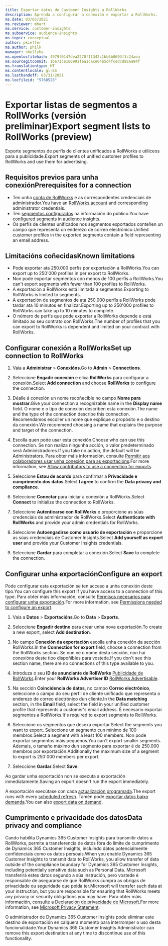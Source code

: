 ```yaml
---
title: Exportar datos de Customer Insights a RollWorks
description: Aprenda a configurar a conexión e exportar a RollWorks.
ms.date: 03/03/2021
ms.reviewer: mhart
ms.service: customer-insights
ms.subservice: audience-insights
ms.topic: conceptual
author: pkieffer
ms.author: philk
manager: shellyha
ms.openlocfilehash: 4979f0147dea2270f11342c1bb6b0693f3c24aea
ms.sourcegitcommit: 1b671c6100991fea1cace04b5d4fcedcd88aa94f
ms.translationtype: HT
ms.contentlocale: gl-ES
ms.lasthandoff: 03/31/2021
ms.locfileid: "5760528"
---
```

# <a name="export-segment-lists-to-rollworks-preview"></a><span data-ttu-id="e7d8d-103">Exportar listas de segmentos a RollWorks (versión preliminar)</span><span class="sxs-lookup"><span data-stu-id="e7d8d-103">Export segment lists to RollWorks (preview)</span></span>

<span data-ttu-id="e7d8d-104">Exporte segmentos de perfís de clientes unificados a RollWorks e utilíceos para a publicidade.</span><span class="sxs-lookup"><span data-stu-id="e7d8d-104">Export segments of unified customer profiles to RollWorks and use them for advertising.</span></span> 

## <a name="prerequisites-for-a-connection"></a><span data-ttu-id="e7d8d-105">Requisitos previos para unha conexión</span><span class="sxs-lookup"><span data-stu-id="e7d8d-105">Prerequisites for a connection</span></span>

-   <span data-ttu-id="e7d8d-106">Ten unha [conta de RollWorks](https://www.rollworks.com/) e as correspondentes credenciais de administrador.</span><span class="sxs-lookup"><span data-stu-id="e7d8d-106">You have an [RollWorks account](https://www.rollworks.com/) and corresponding administrator credentials.</span></span>
-   <span data-ttu-id="e7d8d-107">Ten [segmentos configurados](segments.md) na información do público.</span><span class="sxs-lookup"><span data-stu-id="e7d8d-107">You have [configured segments](segments.md) in audience insights.</span></span>
-   <span data-ttu-id="e7d8d-108">Os perfís de clientes unificados nos segmentos exportados conteñen un campo que representa un enderezo de correo electrónico.</span><span class="sxs-lookup"><span data-stu-id="e7d8d-108">Unified customer profiles in the exported segments contain a field representing an email address.</span></span>

## <a name="known-limitations"></a><span data-ttu-id="e7d8d-109">Limitacións coñecidas</span><span class="sxs-lookup"><span data-stu-id="e7d8d-109">Known limitations</span></span>

- <span data-ttu-id="e7d8d-110">Pode exportar ata 250.000 perfís por exportación a RollWorks.</span><span class="sxs-lookup"><span data-stu-id="e7d8d-110">You can export up to 250'000 profiles in per export to RollWorks.</span></span>
- <span data-ttu-id="e7d8d-111">Non pode exportar segmentos con menos de 100 perfís a RollWorks.</span><span class="sxs-lookup"><span data-stu-id="e7d8d-111">You can't export segments with fewer than 100 profiles to RollWorks.</span></span> 
- <span data-ttu-id="e7d8d-112">A exportación a RollWorks está limitada a segmentos.</span><span class="sxs-lookup"><span data-stu-id="e7d8d-112">Exporting to RollWorks is limited to segments.</span></span>
- <span data-ttu-id="e7d8d-113">A exportación de segmentos de ata 250.000 perfís a RollWorks pode tardar ata 10 minutos en finalizar.</span><span class="sxs-lookup"><span data-stu-id="e7d8d-113">Exporting up to 250'000 profiles to RollWorks can take up to 10 minutes to complete.</span></span> 
- <span data-ttu-id="e7d8d-114">O número de perfís que pode exportar a RollWorks depende e está limitado ao seu contrato con RollWorks.</span><span class="sxs-lookup"><span data-stu-id="e7d8d-114">The number of profiles that you can export to RollWorks is dependent and limited on your contract with RollWorks.</span></span>

## <a name="set-up-connection-to-rollworks"></a><span data-ttu-id="e7d8d-115">Configurar conexión a RollWorks</span><span class="sxs-lookup"><span data-stu-id="e7d8d-115">Set up connection to RollWorks</span></span>

1. <span data-ttu-id="e7d8d-116">Vaia a **Administrar** > **Conexións**.</span><span class="sxs-lookup"><span data-stu-id="e7d8d-116">Go to **Admin** > **Connections**.</span></span>

1. <span data-ttu-id="e7d8d-117">Seleccione **Engadir conexión** e elixa **RollWorks** para configurar a conexión.</span><span class="sxs-lookup"><span data-stu-id="e7d8d-117">Select **Add connection** and choose **RollWorks** to configure the connection.</span></span>

1. <span data-ttu-id="e7d8d-118">Déalle á conexión un nome recoñecible no campo **Nome para mostrar**.</span><span class="sxs-lookup"><span data-stu-id="e7d8d-118">Give your connection a recognizable name in the **Display name** field.</span></span> <span data-ttu-id="e7d8d-119">O nome e o tipo de conexión describen esta conexión.</span><span class="sxs-lookup"><span data-stu-id="e7d8d-119">The name and the type of the connection describe this connection.</span></span> <span data-ttu-id="e7d8d-120">Recomendamos escoller un nome que explique o propósito e o destino da conexión.</span><span class="sxs-lookup"><span data-stu-id="e7d8d-120">We recommend choosing a name that explains the purpose and target of the connection.</span></span>

1. <span data-ttu-id="e7d8d-121">Escolla quen pode usar esta conexión.</span><span class="sxs-lookup"><span data-stu-id="e7d8d-121">Choose who can use this connection.</span></span> <span data-ttu-id="e7d8d-122">Se non realiza ningunha acción, o valor predeterminado será Administradores.</span><span class="sxs-lookup"><span data-stu-id="e7d8d-122">If you take no action, the default will be Administrators.</span></span> <span data-ttu-id="e7d8d-123">Para obter máis información, consulte [Permitir aos colaboradores usar unha conexión para as exportacións](connections.md#allow-contributors-to-use-a-connection-for-exports).</span><span class="sxs-lookup"><span data-stu-id="e7d8d-123">For more information, see [Allow contributors to use a connection for exports](connections.md#allow-contributors-to-use-a-connection-for-exports).</span></span>

1. <span data-ttu-id="e7d8d-124">Seleccione **Estou de acordo** para confirmar a **Privacidade e cumprimento dos datos**.</span><span class="sxs-lookup"><span data-stu-id="e7d8d-124">Select **I agree** to confirm the **Data privacy and compliance**.</span></span>

1. <span data-ttu-id="e7d8d-125">Seleccione **Conectar** para iniciar a conexión a RollWorks.</span><span class="sxs-lookup"><span data-stu-id="e7d8d-125">Select **Connect** to initialize the connection to RollWorks.</span></span>

1. <span data-ttu-id="e7d8d-126">Seleccione **Autenticarse con RollWorks** e proporcione as súas credenciais de administrador de RollWorks.</span><span class="sxs-lookup"><span data-stu-id="e7d8d-126">Select **Authenticate with RollWorks** and provide your admin credentials for RollWorks.</span></span>

1. <span data-ttu-id="e7d8d-127">Seleccione **Autoengadirse como usuario de exportación** e proporcione as súas credenciais de Customer Insights.</span><span class="sxs-lookup"><span data-stu-id="e7d8d-127">Select **Add yourself as export user** and provide your Customer Insights credentials.</span></span>

1. <span data-ttu-id="e7d8d-128">Seleccione **Gardar** para completar a conexión.</span><span class="sxs-lookup"><span data-stu-id="e7d8d-128">Select **Save** to complete the connection.</span></span>

## <a name="configure-an-export"></a><span data-ttu-id="e7d8d-129">Configurar unha exportación</span><span class="sxs-lookup"><span data-stu-id="e7d8d-129">Configure an export</span></span>

<span data-ttu-id="e7d8d-130">Pode configurar esta exportación se ten acceso a unha conexión deste tipo.</span><span class="sxs-lookup"><span data-stu-id="e7d8d-130">You can configure this export if you have access to a connection of this type.</span></span> <span data-ttu-id="e7d8d-131">Para obter máis información, consulte [Permisos necesarios para configurar unha exportación](export-destinations.md#set-up-a-new-export).</span><span class="sxs-lookup"><span data-stu-id="e7d8d-131">For more information, see [Permissions needed to configure an export](export-destinations.md#set-up-a-new-export).</span></span>

1. <span data-ttu-id="e7d8d-132">Vaia a **Datos** > **Exportacións**.</span><span class="sxs-lookup"><span data-stu-id="e7d8d-132">Go to **Data** > **Exports**.</span></span>

1. <span data-ttu-id="e7d8d-133">Seleccione **Engadir destino** para crear unha nova exportación.</span><span class="sxs-lookup"><span data-stu-id="e7d8d-133">To create a new export, select **Add destination**.</span></span>

1. <span data-ttu-id="e7d8d-134">No campo **Conexión da exportación** escolla unha conexión da sección RollWorks.</span><span class="sxs-lookup"><span data-stu-id="e7d8d-134">In the **Connection for export** field, choose a connection from the RollWorks section.</span></span> <span data-ttu-id="e7d8d-135">Se non ve o nome desta sección, non hai conexións deste tipo dispoñibles para vostede.</span><span class="sxs-lookup"><span data-stu-id="e7d8d-135">If you don't see this section name, there are no connections of this type available to you.</span></span>

1. <span data-ttu-id="e7d8d-136">Introduza o seu **ID de anunciante de RollWorks** [Publicidade de RollWorks](https://help.adroll.com/hc/articles/212011838-Advertiser-Profiles).</span><span class="sxs-lookup"><span data-stu-id="e7d8d-136">Enter your **RollWorks Advertiser ID** [RollWorks Advertisable](https://help.adroll.com/hc/articles/212011838-Advertiser-Profiles).</span></span>

3. <span data-ttu-id="e7d8d-137">Na sección **Coincidencia de datos**, no campo **Correo electrónico**, seleccione o campo do seu perfil de cliente unificado que representa o enderezo de correo electrónico dun cliente.</span><span class="sxs-lookup"><span data-stu-id="e7d8d-137">In the **Data matching** section, in the **Email** field, select the field in your unified customer profile that represents a customer's email address.</span></span> <span data-ttu-id="e7d8d-138">É necesario exportar segmentos a RollWorks.</span><span class="sxs-lookup"><span data-stu-id="e7d8d-138">It's required to export segments to RollWorks.</span></span>

1. <span data-ttu-id="e7d8d-139">Seleccione os segmentos que desexa exportar.</span><span class="sxs-lookup"><span data-stu-id="e7d8d-139">Select the segments you want to export.</span></span> <span data-ttu-id="e7d8d-140">Seleccione un segmento cun mínimo de 100 membros.</span><span class="sxs-lookup"><span data-stu-id="e7d8d-140">Select a segment with a least 100 members.</span></span> <span data-ttu-id="e7d8d-141">Non pode exportar segmentos máis pequenos.</span><span class="sxs-lookup"><span data-stu-id="e7d8d-141">You can't export smaller segments.</span></span> <span data-ttu-id="e7d8d-142">Ademais, o tamaño máximo dun segmento para exportar é de 250.000 membros por exportación.</span><span class="sxs-lookup"><span data-stu-id="e7d8d-142">Additionally the maximum size of a segment to export is 250'000 members per export.</span></span> 

1. <span data-ttu-id="e7d8d-143">Seleccione **Gardar**.</span><span class="sxs-lookup"><span data-stu-id="e7d8d-143">Select **Save**.</span></span>

<span data-ttu-id="e7d8d-144">Ao gardar unha exportación non se executa a exportación inmediatamente.</span><span class="sxs-lookup"><span data-stu-id="e7d8d-144">Saving an export doesn't run the export immediately.</span></span>

<span data-ttu-id="e7d8d-145">A exportación execútase con cada [actualización programada](system.md#schedule-tab).</span><span class="sxs-lookup"><span data-stu-id="e7d8d-145">The export runs with every [scheduled refresh](system.md#schedule-tab).</span></span> <span data-ttu-id="e7d8d-146">Tamén pode [exportar datos baixo demanda](export-destinations.md#run-exports-on-demand).</span><span class="sxs-lookup"><span data-stu-id="e7d8d-146">You can also [export data on demand](export-destinations.md#run-exports-on-demand).</span></span> 


## <a name="data-privacy-and-compliance"></a><span data-ttu-id="e7d8d-147">Cumprimento e privacidade dos datos</span><span class="sxs-lookup"><span data-stu-id="e7d8d-147">Data privacy and compliance</span></span>

<span data-ttu-id="e7d8d-148">Cando habilita Dynamics 365 Customer Insights para transmitir datos a RollWorks, permite a transferencia de datos fóra do límite de cumprimento de Dynamics 365 Customer Insights, incluíndo datos potencialmente confidenciais como os datos persoais.</span><span class="sxs-lookup"><span data-stu-id="e7d8d-148">When you enable Dynamics 365 Customer Insights to transmit data to RollWorks, you allow transfer of data outside of the compliance boundary for Dynamics 365 Customer Insights, including potentially sensitive data such as Personal Data.</span></span> <span data-ttu-id="e7d8d-149">Microsoft transferirá estes datos segundo a súa instrución, pero vostede é responsable de asegurarse de que RollWorks cumpra as obrigas de privacidade ou seguridade que poida ter.</span><span class="sxs-lookup"><span data-stu-id="e7d8d-149">Microsoft will transfer such data at your instruction, but you are responsible for ensuring that RollWorks meets any privacy or security obligations you may have.</span></span> <span data-ttu-id="e7d8d-150">Para obter máis información, consulte a [Declaración de privacidade de Microsoft](https://go.microsoft.com/fwlink/?linkid=396732).</span><span class="sxs-lookup"><span data-stu-id="e7d8d-150">For more information, see [Microsoft Privacy Statement](https://go.microsoft.com/fwlink/?linkid=396732).</span></span>

<span data-ttu-id="e7d8d-151">O administrador de Dynamics 365 Customer Insights pode eliminar este destino de exportación en calquera momento para interromper o uso desta funcionalidade.</span><span class="sxs-lookup"><span data-stu-id="e7d8d-151">Your Dynamics 365 Customer Insights Administrator can remove this export destination at any time to discontinue use of this functionality.</span></span>
